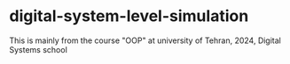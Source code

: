 # digital-system-level-simulation
This is mainly from the course "OOP" at university of Tehran, 2024, Digital Systems school
